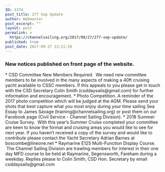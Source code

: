 ```yaml
---
ID: 1374
post_title: 277 Sep Update
author: Webmaster
post_excerpt: ""
layout: post
permalink: >
  https://channelsailing.org/2017/09/27/277-sep-update/
published: true
post_date: 2017-09-27 13:21:39
---
```

<h3>New notices published on front page of the website.</h3>
* CSD Committee New Members Required.  We need new committee members to be involved in the many aspects of making a 40ft cruising yacht available to CSSC members. If this appeals to you please get in touch with the CSD Secretary Colin Smith (csddaysails@gmail.com) for further information and encouragement.
* Photo Competition. A reminder of the 2017 photo competition which will be judged at the AGM. Please send your shots that best capture what you most enjoy during your time sailing Sea Essay to James Savage (training@channelsailing.org) or post them on our Facebook page (Civil Service - Channel Sailing Division).
* 2018 Summer Cruise Survey.  With this year’s Summer Cruise completed your committee are keen to know the format and cruising areas you would like to see for next year. If you haven’t received a copy of the survey and would like to contribute please contact the Yacht Secretary Adrian Barnes at boscombe@lineone.net
* Raymarine E125 Multi-Function Display Course.  The Channel Sailing Division are trawling members for interest in their one day MFD course to be held at Raymarine, Segensworth, Fareham during a weekday. Replies please to Colin Smith, CSD Hon. Secretary by email csddaysails@gmail.com